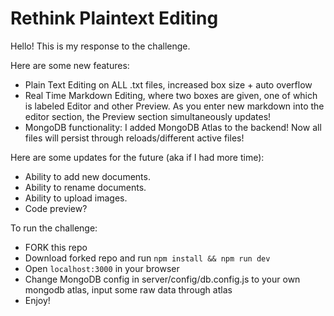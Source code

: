 # Rethink Plaintext Editing

Hello! This is my response to the challenge.

Here are some new features:
- Plain Text Editing on ALL .txt files, increased box size + auto overflow
- Real Time Markdown Editing, where two boxes are given, one of which is labeled Editor and other Preview. As you enter new markdown into the editor section, the Preview section simultaneously updates!
- MongoDB functionality: I added MongoDB Atlas to the backend! Now all files will persist through reloads/different active files!

Here are some updates for the future (aka if I had more time):
- Ability to add new documents.
- Ability to rename documents.
- Ability to upload images.
- Code preview?

To run the challenge:

- FORK this repo
- Download forked repo and run `npm install && npm run dev`
- Open `localhost:3000` in your browser
- Change MongoDB config in server/config/db.config.js to your own mongodb atlas, input some raw data through atlas 
- Enjoy!
